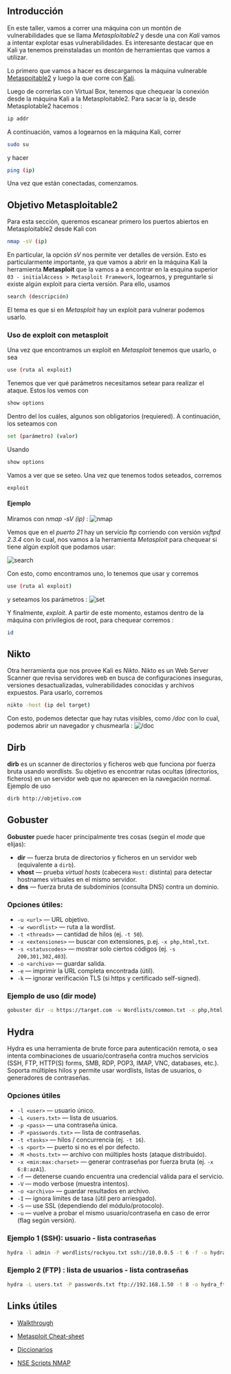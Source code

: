## Introducción
En este taller, vamos a correr una máquina con un montón de vulnerabilidades que se llama *Metasploitable2* y desde una con *Kali* vamos a intentar explotar esas vulnerabilidades.
Es interesante destacar que en Kali ya tenemos preinstaladas un montón de herramientas que vamos a utilizar.

Lo primero que vamos a hacer es descargarnos la máquina vulnerable [Metaspoitable2](https://www-2.dc.uba.ar/staff/rbaader/metasploitable2.ova) y luego la que corre con [Kali](https://cdimage.kali.org/kali-2025.3/kali-linux-2025.3-virtualbox-amd64.7z).

Luego de correrlas con Virtual Box, tenemos que chequear la conexión desde la máquina Kali a la Metasploitable2. Para sacar la ip, desde Metasplotable2 hacemos :
```bash 
ip addr
```
A continuación, vamos a logearnos en la máquina Kali, correr 
```bash
sudo su
```
y hacer 
```bash 
ping (ip)
```
Una vez que están conectadas, comenzamos.

## Objetivo Metasploitable2
Para esta sección, queremos escanear primero los puertos abiertos en Metasploitable2 desde Kali con 
```bash 
nmap -sV (ip)
```
En particular, la opción *sV* nos permite ver detalles de versión. Esto es particularmente importante, ya que vamos a abrir en la máquina Kali la herramienta **Metasploit** que la vamos a a encontrar en la esquina superior `03 - initialAccess > Metasploit Framework`, logearnos, y preguntarle si existe algún exploit para cierta versión. Para ello, usamos 
```bash 
search (descripción)
```
El tema es que si en *Metasploit* hay un exploit para vulnerar podemos usarlo. 

### Uso de exploit con metasploit
Una vez que encontramos un exploit en *Metasploit* tenemos que usarlo, o sea 
```bash
use (ruta al exploit) 
```
Tenemos que ver qué parámetros necesitamos setear para realizar el ataque. Estos los vemos con 
```bash 
show options 
```
Dentro del los cuáles, algunos son obligatorios (requiered). A continuación, los seteamos con 
```bash 
set (parámetro) (valor) 
```
Usando 
```bash 
show options 
```
Vamos a ver que se seteo. Una vez que tenemos todos seteados, corremos 
```bash 
exploit 
``` 

#### Ejemplo 
Miramos con *nmap -sV (ip)* :
![nmap](https://github.com/ToniusRetonius/SegInf/blob/main/Talleres/Taller%202%20-%20pentest/Capturas/telnet.png)

Vemos que en el *puerto 21* hay un servicio ftp corriendo con versión *vsftpd 2.3.4* con lo cual, nos vamos a la herramienta *Metasploit* para chequear si tiene algún exploit que podamos usar:

![search](https://github.com/ToniusRetonius/SegInf/blob/main/Talleres/Taller%202%20-%20pentest/Capturas/search.png)

Con esto, como encontramos uno, lo tenemos que usar y corremos 
```bash 
use (ruta al exploit) 
``` 
y seteamos los parámetros :
![set](https://github.com/ToniusRetonius/SegInf/blob/main/Talleres/Taller%202%20-%20pentest/Capturas/set.png)

Y finalmente, *exploit*. A partir de este momento, estamos dentro de la máquina con privilegios de root, para chequear corremos :
```bash
id
```

## Nikto
Otra herramienta que nos provee Kali es *Nikto*. Nikto es un Web Server Scanner que revisa servidores web en busca de configuraciones inseguras, versiones desactualizadas, vulnerabilidades conocidas y archivos expuestos. Para usarlo, corremos
```bash
nikto -host (ip del target) 
```
Con esto, podemos detectar que hay rutas visibles, como */doc* con lo cual, podemos abrir un navegador y chusmearla :
![/doc](https://github.com/ToniusRetonius/SegInf/blob/main/Talleres/Taller%202%20-%20pentest/Capturas/nikto2.png)

## Dirb
**dirb** es un scanner de directorios y ficheros web que funciona por fuerza bruta usando wordlists. Su objetivo es encontrar rutas ocultas (directorios, ficheros) en un servidor web que no aparecen en la navegación normal. Ejemplo de uso
```bash
dirb http://objetivo.com 
```

## Gobuster
**Gobuster** puede hacer principalmente tres cosas (según el *mode* que elijas):

- **dir** — fuerza bruta de directorios y ficheros en un servidor web (equivalente a `dirb`).  
- **vhost** — prueba *virtual hosts* (cabecera `Host:` distinta) para detectar hostnames virtuales en el mismo servidor.  
- **dns** — fuerza bruta de subdominios (consulta DNS) contra un dominio.

### Opciones útiles:

- `-u <url>` — URL objetivo.
- `-w <wordlist>` — ruta a la wordlist.
- `-t <threads>` — cantidad de hilos (ej. `-t 50`).
- `-x <extensiones>` — buscar con extensiones, p.ej. `-x php,html,txt`.
- `-s <statuscodes>` — mostrar solo ciertos códigos (ej. `-s 200,301,302,403`).
- `-o <archivo>` — guardar salida.
- `-e` — imprimir la URL completa encontrada (útil).
- `-k` — ignorar verificación TLS (si https y certificado self-signed).


### Ejemplo de uso (dir mode)
```bash 
gobuster dir -u https://target.com -w Wordlists/common.txt -x php,html,js -s 200,301,302,403 -o gobuster_dir.txt -e 
```


## Hydra
Hydra es una herramienta de brute force para autenticación remota, o sea intenta combinaciones de usuario/contraseña contra muchos servicios (SSH, FTP, HTTP(S) forms, SMB, RDP, POP3, IMAP, VNC, databases, etc.). Soporta múltiples hilos y permite usar wordlists, listas de usuarios, o generadores de contraseñas.

### Opciones útiles

- `-l <user>` — usuario único.  
- `-L <users.txt>` — lista de usuarios.  
- `-p <pass>` — una contraseña única.  
- `-P <passwords.txt>` — lista de contraseñas.  
- `-t <tasks>` — hilos / concurrencia (ej. `-t 16`).  
- `-s <port>` — puerto si no es el por defecto.  
- `-M <hosts.txt>` — archivo con múltiples hosts (ataque distribuido).  
- `-x <min:max:charset>` — generar contraseñas por fuerza bruta (ej. `-x 6:8:azA1`).  
- `-f` — detenerse cuando encuentra una credencial válida para el servicio.  
- `-V` — modo verbose (muestra intentos).  
- `-o <archivo>` — guardar resultados en archivo.  
- `-I` — ignora límites de tasa (útil pero arriesgado).  
- `-S` — use SSL (dependiendo del módulo/protocolo).  
- `-u` — vuelve a probar el mismo usuario/contraseña en caso de error (flag según versión).  


### Ejemplo 1 (SSH): usuario - lista contraseñas 
```bash
hydra -l admin -P wordlists/rockyou.txt ssh://10.0.0.5 -t 6 -f -o hydra_ssh.txt -V 
```
### Ejemplo 2 (FTP) : lista de usuarios - lista contraseñas 
```bash
hydra -L users.txt -P passwords.txt ftp://192.168.1.50 -t 8 -o hydra_ftp.txt 
```


## Links útiles
- [Walkthrough](https://rajeshmenghwar.medium.com/introduction-abdc1c5cd41b)

- [Metasploit Cheat-sheet](https://github.com/ToniusRetonius/SegInf/blob/main/Talleres/Taller%202%20-%20pentest/metasploit%20cheat-sheet.pdf)

- [Diccionarios](https://github.com/danielmiessler/SecLists/tree/master/Passwords)

- [NSE Scripts NMAP](https://nmap.org/nsedoc/scripts/)